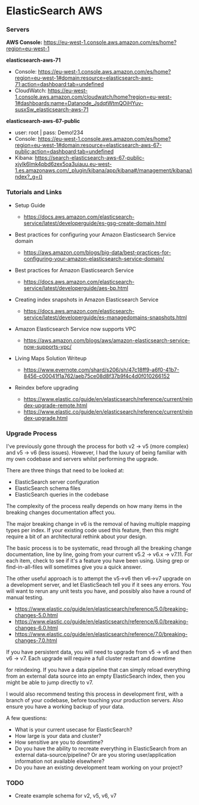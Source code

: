 # ElasticSearch AWS

### Servers

**AWS Console:** https://eu-west-1.console.aws.amazon.com/es/home?region=eu-west-1

**elasticsearch-aws-71**
- Console: https://eu-west-1.console.aws.amazon.com/es/home?region=eu-west-1#domain:resource=elasticsearch-aws-71;action=dashboard;tab=undefined
- CloudWatch: https://eu-west-1.console.aws.amazon.com/cloudwatch/home?region=eu-west-1#dashboards:name=Datanode_JsdqtWtmQOiHYuv-susxSw_elasticsearch-aws-71

**elasticsearch-aws-67-public**
- user: root | pass: Demo!234
- Console: https://eu-west-1.console.aws.amazon.com/es/home?region=eu-west-1#domain:resource=elasticsearch-aws-67-public;action=dashboard;tab=undefined
- Kibana: https://search-elasticsearch-aws-67-public-xjylk6lmk4pbd6zex5oa3uiauu.eu-west-1.es.amazonaws.com/_plugin/kibana/app/kibana#/management/kibana/index?_g=()


### Tutorials and Links

- Setup Guide
  - https://docs.aws.amazon.com/elasticsearch-service/latest/developerguide/es-gsg-create-domain.html
- Best practices for configuring your Amazon Elasticsearch Service domain
    - https://aws.amazon.com/blogs/big-data/best-practices-for-configuring-your-amazon-elasticsearch-service-domain/
- Best practices for Amazon Elasticsearch Service
    - https://docs.aws.amazon.com/elasticsearch-service/latest/developerguide/aes-bp.html
- Creating index snapshots in Amazon Elasticsearch Service
    - https://docs.aws.amazon.com/elasticsearch-service/latest/developerguide/es-managedomains-snapshots.html
- Amazon Elasticsearch Service now supports VPC
  - https://aws.amazon.com/blogs/aws/amazon-elasticsearch-service-now-supports-vpc/
- Living Maps Solution Writeup
  - https://www.evernote.com/shard/s206/sh/47c18ff9-a6f0-41b7-8456-c00041f1a762/aeb75ce08d8f37b9f4c4d0f010266152

- Reindex before upgrading
  - https://www.elastic.co/guide/en/elasticsearch/reference/current/reindex-upgrade-remote.html
  - https://www.elastic.co/guide/en/elasticsearch/reference/current/reindex-upgrade.html


### Upgrade Process

I've previously gone through the process for both v2 -> v5 (more complex) and v5 -> v6 (less issues). However, I had the luxury of being familiar with my own codebase and servers whilst performing the upgrade.

There are three things that need to be looked at:
- ElasticSearch server configuration
- ElasticSearch schema files
- ElasticSearch queries in the codebase

The complexity of the process really depends on how many items in the breaking changes documentation affect you.

The major breaking change in v6 is the removal of having multiple mapping types per index. If your existing code used this feature, then this might require a bit of an architectural rethink about your design.

The basic process is to be systematic, read through all the breaking change documentation, line by line, going from your current v5.2 -> v6.x -> v7.11. For each item, check to see if it's a feature you have been using. Using grep or find-in-all-files will sometimes give you a quick answer.

The other useful approach is to attempt the v5->v6 then v6->v7 upgrade on a development server, and let ElasticSeach tell you if it sees any errors. You will want to rerun any unit tests you have, and possibly also have a round of manual testing.

- https://www.elastic.co/guide/en/elasticsearch/reference/5.0/breaking-changes-5.0.html
- https://www.elastic.co/guide/en/elasticsearch/reference/6.0/breaking-changes-6.0.html
- https://www.elastic.co/guide/en/elasticsearch/reference/7.0/breaking-changes-7.0.html

If you have persistent data, you will need to upgrade from v5 -> v6 and then v6 -> v7. Each upgrade will require a full cluster restart and downtime

for reindexing. If you have a data pipeline that can simply reload everything from an external data source into an empty ElasticSearch index, then you might be able to jump directly to v7.

I would also recommend testing this process in development first, with a branch of your codebase, before touching your production servers. Also ensure you have a working backup of your data.

A few questions:
- What is your current usecase for ElasticSearch?
- How large is your data and cluster?
- How sensitive are you to downtime?
- Do you have the ability to recreate everything in ElasticSearch from an external data-source/pipeline? Or are you storing user/application information not available elsewhere?
- Do you have an existing development team working on your project?


### TODO

- Create example schema for v2, v5, v6, v7

